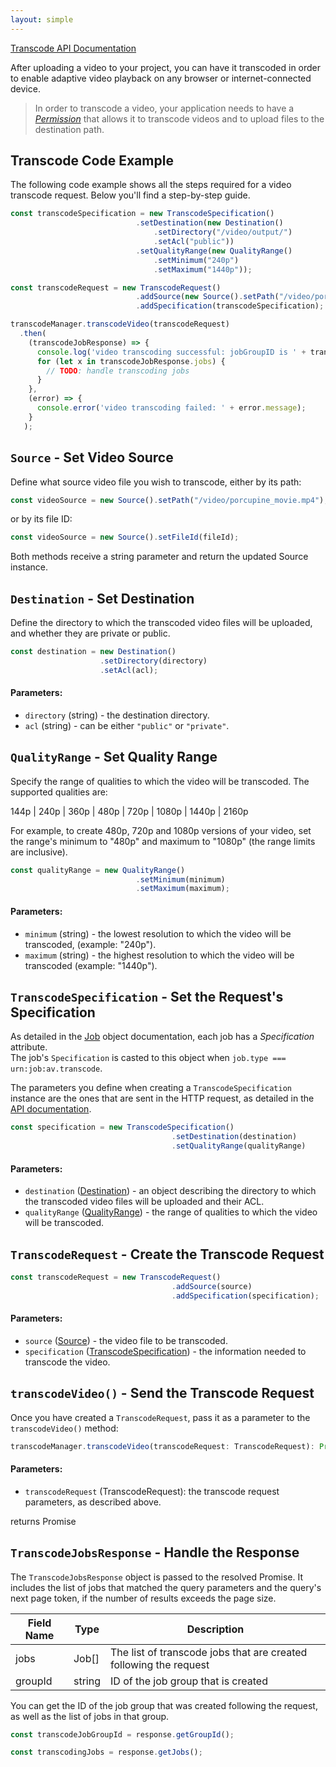 ```yaml
---
layout: simple
---
```


[Transcode API Documentation](https://support.wixmp.com/en/article/video-transcoding-5054232)

After uploading a video to your project, you can have it transcoded in order to enable adaptive video playback on any browser or internet-connected device.

> In order to transcode a video, your application needs to have a _[Permission](https://support.wixmp.com/en/article/video-transcoding-5054232#relevant-permissions-settings)_ 
that allows it to transcode videos and to upload files to the destination path.

## Transcode Code Example
The following code example shows all the steps required for a video transcode request. 
Below you'll find a step-by-step guide. 
 
```javascript
const transcodeSpecification = new TranscodeSpecification()
                            .setDestination(new Destination()
                                .setDirectory("/video/output/")
                                .setAcl("public"))
                            .setQualityRange(new QualityRange()
                                .setMinimum("240p")
                                .setMaximum("1440p"));

const transcodeRequest = new TranscodeRequest()
                            .addSource(new Source().setPath("/video/porcupine_movie.mp4"))
                            .addSpecification(transcodeSpecification);

transcodeManager.transcodeVideo(transcodeRequest)
  .then(
    (transcodeJobResponse) => {
      console.log('video transcoding successful: jobGroupID is ' + transcodeJobResponse.groupId);
      for (let x in transcodeJobResponse.jobs) {
        // TODO: handle transcoding jobs
      }
    },
    (error) => {
      console.error('video transcoding failed: ' + error.message);
    }
   );
```

## `Source` - Set Video Source
Define what source video file you wish to transcode, either by its path:
```javascript
const videoSource = new Source().setPath("/video/porcupine_movie.mp4");
```
or by its file ID:
```javascript
const videoSource = new Source().setFileId(fileId);
```
Both methods receive a string parameter and return the updated Source instance.

## `Destination` - Set Destination
Define the directory to which the transcoded video files will be uploaded, and whether they are private or public.

```javascript
const destination = new Destination()
                    .setDirectory(directory)
                    .setAcl(acl);
```
#### Parameters:
- `directory` (string) - the destination directory.  
- `acl` (string) - can be either `"public"` or `"private"`.

## `QualityRange` - Set Quality Range  
Specify the range of qualities to which the video will be transcoded. The supported qualities are:

144p | 240p | 360p | 480p | 720p | 1080p | 1440p | 2160p

For example, to create 480p, 720p and 1080p versions of your video, set the range's minimum to "480p" and maximum to "1080p" 
(the range limits are inclusive).

```javascript
const qualityRange = new QualityRange()
                            .setMinimum(minimum)
                            .setMaximum(maximum);
```

#### Parameters:
- `minimum` (string) - the lowest resolution to which the video will be transcoded, (example: "240p").  
- `maximum` (string) - the highest resolution to which the video will be transcoded (example: "1440p").

## `TranscodeSpecification` - Set the Request's Specification
As detailed in the [Job](/jobs#job-specification) object documentation, each job has a _Specification_ attribute.  
The job's `Specification` is casted to this object when `job.type === urn:job:av.transcode`.

The parameters you define when creating a `TranscodeSpecification` instance are the ones that are sent in the HTTP request, as detailed in the [API documentation](https://support.wixmp.com/en/article/video-transcoding-5054232#video-specifications).  

```javascript
const specification = new TranscodeSpecification()
                                    .setDestination(destination)
                                    .setQualityRange(qualityRange)
```
#### Parameters:
- `destination` ([Destination](/transcode-video#set-destination)) - 
an object describing the directory to which the transcoded video files will be uploaded and their ACL.  
- `qualityRange` ([QualityRange](/transcode-video#set-quality-range)) - 
the range of qualities to which the video will be transcoded.  

## `TranscodeRequest` - Create the Transcode Request

```javascript
const transcodeRequest = new TranscodeRequest()
                                    .addSource(source)
                                    .addSpecification(specification);
```
#### Parameters:
- `source` ([Source](/transcode-video#set-video-source)) - 
the video file to be transcoded.  
- `specification` ([TranscodeSpecification](/transcode-video#set-the-requests-specification)) - 
the information needed to transcode the video.  

## `transcodeVideo()` - Send the Transcode Request 
Once you have created a `TranscodeRequest`, pass it as a parameter to the `transcodeVideo()` method:  

```typescript
transcodeManager.transcodeVideo(transcodeRequest: TranscodeRequest): Promise<TranscodeJobResponse>
```
#### Parameters: 
- `transcodeRequest` (TranscodeRequest): the transcode request parameters, as described above.

returns Promise  

## `TranscodeJobsResponse` - Handle the Response

The `TranscodeJobsResponse` object is passed to the resolved Promise. 
It includes the list of jobs that matched the query parameters and the query's next page token, if the number of results exceeds the page size.

| Field Name   | Type        | Description                             |
|--------------|-------------| ----------------------------------------|
| jobs    | Job[]      | The list of transcode jobs that are created following the request |
| groupId | string | ID of the job group that is created |


You can get the ID of the job group that was created following the request, as well as the list of jobs in that group.  

```javascript
const transcodeJobGroupId = response.getGroupId();

const transcodingJobs = response.getJobs();
```
